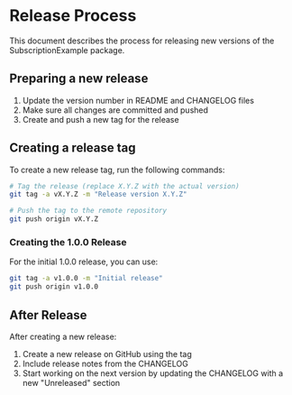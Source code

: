# Release Process

This document describes the process for releasing new versions of the SubscriptionExample package.

## Preparing a new release

1. Update the version number in README and CHANGELOG files
2. Make sure all changes are committed and pushed
3. Create and push a new tag for the release

## Creating a release tag

To create a new release tag, run the following commands:

```bash
# Tag the release (replace X.Y.Z with the actual version)
git tag -a vX.Y.Z -m "Release version X.Y.Z"

# Push the tag to the remote repository
git push origin vX.Y.Z
```

### Creating the 1.0.0 Release

For the initial 1.0.0 release, you can use:

```bash
git tag -a v1.0.0 -m "Initial release"
git push origin v1.0.0
```

## After Release

After creating a new release:

1. Create a new release on GitHub using the tag
2. Include release notes from the CHANGELOG
3. Start working on the next version by updating the CHANGELOG with a new "Unreleased" section
